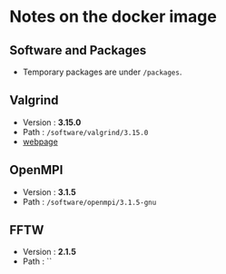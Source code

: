 # Notes on the docker image

## Software and Packages
* Temporary packages are under `/packages`.

## Valgrind
* Version : **3.15.0**
* Path : `/software/valgrind/3.15.0`
* [webpage](https://sourceware.org/git/?p=valgrind.git)

## OpenMPI
* Version : **3.1.5**
* Path : `/software/openmpi/3.1.5-gnu`

## FFTW
* Version : **2.1.5**
* Path : ``
